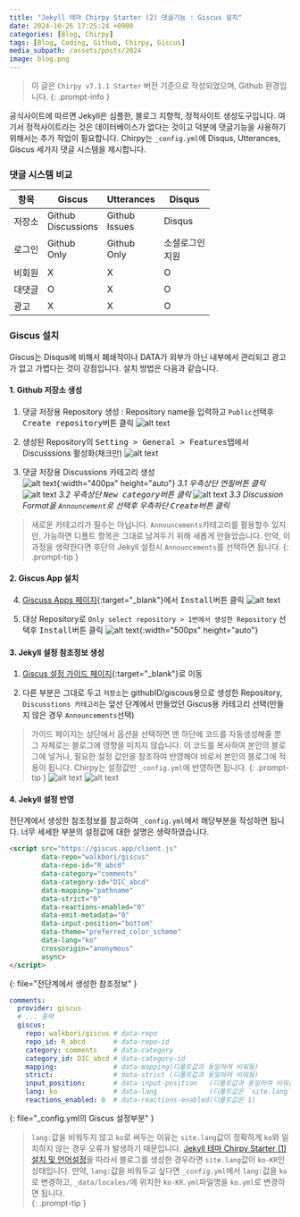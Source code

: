 ```yaml
---
title: "Jekyll 테마 Chirpy Starter (2) 댓글기능 : Giscus 설치"
date: 2024-10-26 17:25:24 +0900
categories: [Blog, Chirpy]
tags: [Blog, Coding, Github, Chirpy, Giscus]
media_subpath: /assets/posts/2024
image: blog.png
---
```


> 이 글은 `Chirpy v7.1.1 Starter` 버전 기준으로 작성되었으며, Github 환경입니다.
{: .prompt-info }

공식사이트에 따르면 Jekyll은 심플한, 블로그 지향적, 정적사이트 생성도구입니다. 여기서 정적사이트라는 것은 데이터베이스가 없다는 것이고 덕분에 댓글기능을 사용하기 위해서는 추가 작업이 필요합니다. Chirpy는 `_config.yml`에 Disqus, Utterances, Giscus 세가지 댓글 시스템을 제시합니다.

### 댓글 시스템 비교

|항목|Giscus|Utterances|Disqus|
|---|---|---|---|
|저장소|Github<br>Discussions|Github<br>Issues|Disqus|
|로그인|Github<br>Only|Github<br>Only|소셜로그인<br>지원|
|비회원|X|X|O|
|대댓글|O|X|O|
|광고|X|X|O|

### Giscus 설치

Giscus는 Disqus에 비해서 폐쇄적이나 DATA가 외부가 아닌 내부에서 관리되고 광고가 없고 가볍다는 것이 강점입니다. 설치 방법은 다음과 같습니다.

#### 1. Github 저장소 생성

1. 댓글 저장용 Repository 생성 : Repository name을 입력하고 `Public`선택후 <kbd>Create repository</kbd>버튼 클릭
![alt text](/10/github1.png)

2. 생성된 Repository의 <kbd>Setting > General > Features</kbd>탭에서 Discusssions 활성화(채크만) 
![alt text](/10/github2.png)

3. 댓글 저장용 Discussions 카테고리 생성  
![alt text](/10/github3.png){:width="400px" height="auto"}
_3.1 우측상단 <kbd>연필</kbd>버튼 클릭_
![alt text](/10/github4.png)
_3.2 우측상단 <kbd>New category</kbd>버튼 클릭_
![alt text](/10/github5.png)
_3.3 Discussion Format을 `Announcement`로 선택후 우측하단 <kbd>Create</kbd>버튼 클릭_

> 새로운 카테고리가 필수는 아닙니다. `Announcements`카테고리를 활용할수 있지만, 가능하면 디폴트 항목은 그대로 남겨두기 위해 새롭게 만들었습니다. 만약, 이 과정을 생략한다면 후단의 Jekyll 설정시 `Announcements`를 선택하면 됩니다.
{: .prompt-tip }


#### 2. Giscus App 설치

4. [Giscuss Apps 페이지](https://github.com/apps/giscus){:target="_blank"}에서 <kbd>Install</kbd>버튼 클릭
![alt text](/10/github6.png)

5. 대상 Repository로 `Only select repository > 1번에서 생성한 Repository` 선택후 <kbd>Install</kbd>버튼 클릭
![alt text](/10/github7.png){:width="500px" height="auto"}

#### 3. Jekyll 설정 참조정보 생성

1. [Giscus 설정 가이드 페이지](https://giscus.app/ko){:target="_blank"}로 이동

2. 다른 부분은 그대로 두고 `저장소`는 githubID/giscous용으로 생성한 Repository, `Discusstions 카테고리`는 앞선 단계에서 만들었던 Giscus용 카테고리 선택(만들지 않은 경우 `Announcements`선택)

> 가이드 페이지는 상단에서 옵션을 선택하면 맨 하단에 코드를 자동생성해줄 뿐 그 자체로는 블로그에 영향을 미치지 않습니다. 이 코드를 복사하여 본인의 블로그에 넣거나, 필요한 설정 값만을 참조하여 반영해야 비로서 본인의 블로그에 적용이 됩니다. Chirpy는 설정값만 `_config.yml`에 반영하면 됩니다.
{: .prompt-tip }
![alt text](/10/github8.png)
![alt text](/10/github9.png)

#### 4. Jekyll 설정 반영

전단계에서 생성한 참조정보를 참고하여 `_config.yml`에서 해당부분을 작성하면 됩니다. 너무 세세한 부분의 설정값에 대한 설명은 생략하였습니다.

```html
<script src="https://giscus.app/client.js"
        data-repo="walkbori/giscus"
        data-repo-id="R_abcd"
        data-category="comments"
        data-category-id="DIC_abcd"
        data-mapping="pathname"
        data-strict="0"
        data-reactions-enabled="0"
        data-emit-metadata="0"
        data-input-position="bottom"
        data-theme="preferred_color_scheme"
        data-lang="ko"
        crossorigin="anonymous"
        async>
</script>
```
{: file="전단계에서 생성한 참조정보" }

```yml
comments:
  provider: giscus
  # ... 중략
  giscus:
    repo: walkbori/giscus # data-repo
    repo_id: R_abcd       # data-repo-id
    category: comments    # data-category
    category_id: DIC_abcd # data-category-id
    mapping:              # data-mapping(디폴트값과 동일하여 비워둠)
    strict:               # data-strict (디폴트값과 동일하여 비워둠)
    input_position:       # data-input-position   (디폴트값과 동일하여 비워둠)
    lang: ko              # data-lang             (디폴트값은 `site.lang`) 
    reactions_enabled: 0  # data-reactions-enabled(디폴트값은 1)
```
{: file="_config.yml의 Giscus 설정부분" }

> `lang:`값을 비워두지 않고 `ko`로 써두는 이유는 `site.lang`값이 정확하게 `ko`와 일치하지 않는 경우 오류가 발생하기 때문입니다. [Jekyll 테마 Chirpy Starter (1) 설치 및 언어설정](/posts/blog-install)을 따라서 블로그를 생성한 경우라면 `site.lang`값이 `ko-KR`인 상태입니다. 만약, `lang:`값을 비워두고 싶다면 `_config.yml`에서 `lang:`값을 `ko`로 변경하고, `_data/locales/`에 위치한 `ko-KR.yml`파일명을 `ko.yml`로 변경하면 됩니다.    
{: .prompt-tip }